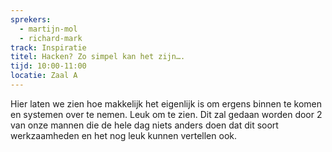```yaml
---
sprekers:
  - martijn-mol
  - richard-mark
track: Inspiratie
titel: Hacken? Zo simpel kan het zijn….
tijd: 10:00-11:00
locatie: Zaal A
---
```

Hier laten we zien hoe makkelijk het eigenlijk is om ergens binnen te komen en systemen over te nemen. Leuk om te zien. Dit zal gedaan worden door 2 van onze mannen die de hele dag niets anders doen dat dit soort werkzaamheden en het nog leuk kunnen vertellen ook.




